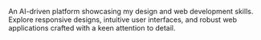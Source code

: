 An AI-driven platform showcasing my design and web development skills. Explore responsive designs, intuitive user interfaces, and robust web applications crafted with a keen attention to detail.
